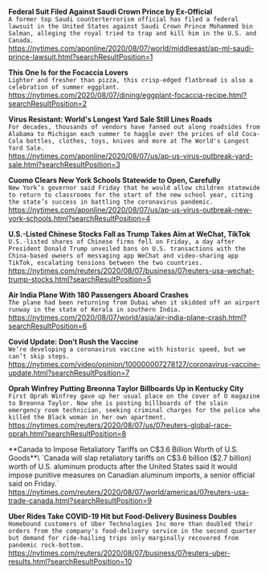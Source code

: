 **Federal Suit Filed Against Saudi Crown Prince by Ex-Official**\
`A former top Saudi counterterrorism official has filed a federal lawsuit in the United States against Saudi Crown Prince Mohammed bin Salman, alleging the royal tried to trap and kill him in the U.S. and Canada.`\
https://nytimes.com/aponline/2020/08/07/world/middleeast/ap-ml-saudi-prince-lawsuit.html?searchResultPosition=1

**This One Is for the Focaccia Lovers**\
`Lighter and fresher than pizza, this crisp-edged flatbread is also a celebration of summer eggplant.`\
https://nytimes.com/2020/08/07/dining/eggplant-focaccia-recipe.html?searchResultPosition=2

**Virus Resistant: World's Longest Yard Sale Still Lines Roads**\
`For decades, thousands of vendors have fanned out along roadsides from Alabama to Michigan each summer to haggle over the prices of old Coca-Cola bottles, clothes, toys, knives and more at The World's Longest Yard Sale.`\
https://nytimes.com/aponline/2020/08/07/us/ap-us-virus-outbreak-yard-sale.html?searchResultPosition=3

**Cuomo Clears New York Schools Statewide to Open, Carefully**\
`New York’s governor said Friday that he would allow children statewide to return to classrooms for the start of the new school year, citing the state’s success in battling the coronavirus pandemic.`\
https://nytimes.com/aponline/2020/08/07/us/ap-us-virus-outbreak-new-york-schools.html?searchResultPosition=4

**U.S.-Listed Chinese Stocks Fall as Trump Takes Aim at WeChat, TikTok**\
`U.S.-listed shares of Chinese firms fell on Friday, a day after President Donald Trump unveiled bans on U.S. transactions with the China-based owners of messaging app WeChat and video-sharing app TikTok, escalating tensions between the two countries.`\
https://nytimes.com/reuters/2020/08/07/business/07reuters-usa-wechat-trump-stocks.html?searchResultPosition=5

**Air India Plane With 180 Passengers Aboard Crashes**\
`The plane had been returning from Dubai when it skidded off an airport runway in the state of Kerala in southern India.`\
https://nytimes.com/2020/08/07/world/asia/air-india-plane-crash.html?searchResultPosition=6

**Covid Update: Don’t Rush the Vaccine**\
`We’re developing a coronavirus vaccine with historic speed, but we can’t skip steps.`\
https://nytimes.com/video/opinion/100000007278127/coronavirus-vaccine-update.html?searchResultPosition=7

**Oprah Winfrey Putting Breonna Taylor Billboards Up in Kentucky City**\
`First Oprah Winfrey gave up her usual place on the cover of O magazine to Breonna Taylor. Now she is posting billboards of the slain emergency room technician, seeking criminal charges for the police who killed the Black woman in her own apartment.`\
https://nytimes.com/reuters/2020/08/07/us/07reuters-global-race-oprah.html?searchResultPosition=8

**Canada to Impose Retaliatory Tariffs on C$3.6 Billion Worth of U.S. Goods**\
`Canada will slap retaliatory tariffs on C$3.6 billion ($2.7 billion) worth of U.S. aluminum products after the United States said it would impose punitive measures on Canadian aluminum imports, a senior official said on Friday.`\
https://nytimes.com/reuters/2020/08/07/world/americas/07reuters-usa-trade-canada.html?searchResultPosition=9

**Uber Rides Take COVID-19 Hit but Food-Delivery Business Doubles**\
`Homebound customers of Uber Technologies Inc more than doubled their orders from the company's food-delivery service in the second quarter but demand for ride-hailing trips only marginally recovered from pandemic rock-bottom. `\
https://nytimes.com/reuters/2020/08/07/business/07reuters-uber-results.html?searchResultPosition=10

